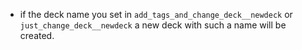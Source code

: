 - if the deck name you set in `add_tags_and_change_deck__newdeck` or
`just_change_deck__newdeck` a new deck with such a name will
be created.
